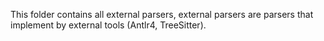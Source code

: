 This folder contains all external parsers, external parsers 
are parsers that implement by external tools (Antlr4, TreeSitter).
